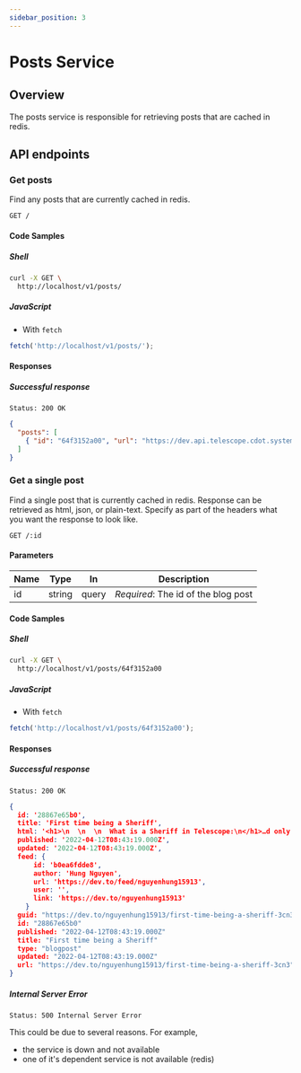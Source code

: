 ```yaml
---
sidebar_position: 3
---
```


# Posts Service

## Overview

The posts service is responsible for retrieving posts that are cached in redis.

## API endpoints

### Get posts

Find any posts that are currently cached in redis.

```
GET /
```

#### Code Samples

##### Shell

```bash
curl -X GET \
  http://localhost/v1/posts/
```

##### JavaScript

- With `fetch`

```js
fetch('http://localhost/v1/posts/');
```

#### Responses

##### Successful response

```
Status: 200 OK
```

```json
{
  "posts": [
    { "id": "64f3152a00", "url": "https://dev.api.telescope.cdot.systems/v1/posts/64f3152a00" }
  ]
}
```

### Get a single post

Find a single post that is currently cached in redis. Response can be retrieved as html, json, or plain-text. Specify as part of the headers what you want the response to look like.

```
GET /:id
```

#### Parameters

| Name | Type   | In    | Description                         |
| ---- | ------ | ----- | ----------------------------------- |
| id   | string | query | _Required_: The id of the blog post |

#### Code Samples

##### Shell

```bash
curl -X GET \
  http://localhost/v1/posts/64f3152a00
```

##### JavaScript

- With `fetch`

```js
fetch('http://localhost/v1/posts/64f3152a00');
```

#### Responses

##### Successful response

```
Status: 200 OK
```

```json
{
  id: '28867e65b0',
  title: 'First time being a Sheriff',
  html: '<h1>\n  \n  \n  What is a Sheriff in Telescope:\n</h1>…d only touch that issue just a little bit. </p>\n\n',
  published: '2022-04-12T08:43:19.000Z',
  updated: '2022-04-12T08:43:19.000Z',
  feed: {
      id: 'b0ea6fdde8',
      author: 'Hung Nguyen',
      url: 'https://dev.to/feed/nguyenhung15913',
      user: '',
      link: 'https://dev.to/nguyenhung15913'
    }
  guid: "https://dev.to/nguyenhung15913/first-time-being-a-sheriff-3cn3"
  id: "28867e65b0"
  published: "2022-04-12T08:43:19.000Z"
  title: "First time being a Sheriff"
  type: "blogpost"
  updated: "2022-04-12T08:43:19.000Z"
  url: "https://dev.to/nguyenhung15913/first-time-being-a-sheriff-3cn3"
}
```

##### Internal Server Error

```
Status: 500 Internal Server Error
```

This could be due to several reasons. For example,

- the service is down and not available
- one of it's dependent service is not available (redis)
